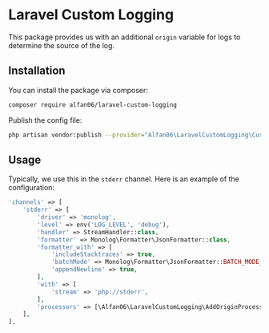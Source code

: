 # Laravel Custom Logging

This package provides us with an additional `origin` variable for logs to determine the source of the log.

## Installation

You can install the package via composer:

```bash
composer require alfan06/laravel-custom-logging
```

Publish the config file:

```bash
php artisan vendor:publish --provider="Alfan06\LaravelCustomLogging\CustomLoggingServiceProvider"
```

## Usage

Typically, we use this in the `stderr` channel. Here is an example of the configuration:

```php
'channels' => [
    'stderr' => [
        'driver' => 'monolog',
        'level' => env('LOG_LEVEL', 'debug'),
        'handler' => StreamHandler::class,
        'formatter' => Monolog\Formatter\JsonFormatter::class,
        'formatter_with' => [
            'includeStacktraces' => true,
            'batchMode' => Monolog\Formatter\JsonFormatter::BATCH_MODE_JSON,
            'appendNewline' => true,
        ],
        'with' => [
            'stream' => 'php://stderr',
        ],
        'processors' => [\Alfan06\LaravelCustomLogging\AddOriginProcessor::class],
    ],
],
```
